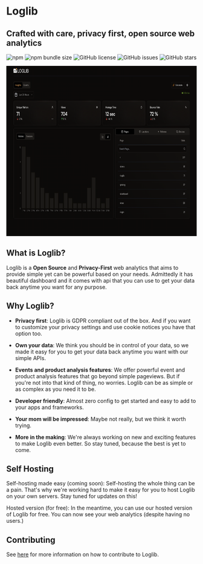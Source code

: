 # Loglib

## Crafted with care, privacy first, open source web analytics

![npm](https://img.shields.io/npm/v/@loglib/tracker) ![npm bundle size](https://img.shields.io/bundlephobia/min/@loglib/tracker) ![GitHub license](https://img.shields.io/github/license/LogLib/loglib) ![GitHub issues](https://img.shields.io/github/issues/LogLib/loglib) ![GitHub stars](https://img.shields.io/github/stars/LogLib/loglib)

<p align="center" class="dark-mode">
  <img src="./images/dashboard.png" alt="screenshot" height="450" />
</p>

## What is Loglib?

Loglib is a **Open Source** and **Privacy-First** web analytics that aims to provide simple yet can be powerful based on your needs. Admittedly it has beautiful dashboard and it comes with api that you can use to get your data back anytime you want for any purpose.

## Why Loglib?

- **Privacy first**: Loglib is GDPR compliant out of the box. And if you want to customize your privacy settings and use cookie notices you have that option too.

- **Own your data**: We think you should be in control of your data, so we made it easy for you to get your data back anytime you want with our simple APIs. 

- **Events and product analysis features**: We offer powerful event and product analysis features that go beyond simple pageviews. But if you're not into that kind of thing, no worries. Loglib can be as simple or as complex as you need it to be.

- **Developer friendly**: Almost zero config to get started and easy to add to your apps and frameworks.

- **Your mom will be impressed**: Maybe not really, but we think it worth trying.

- **More in the making**: We're always working on new and exciting features to make Loglib even better. So stay tuned, because the best is yet to come.

## Self Hosting

Self-hosting made easy (coming soon): Self-hosting the whole thing can be a pain. That's why we're working hard to make it easy for you to host Loglib on your own servers. Stay tuned for updates on this!

Hosted version (for free): In the meantime, you can use our hosted version of Loglib for free. You can now see your web analytics (despite having no users.)

## Contributing

See [here](./.github/CONTRIBUTING.md) for more information on how to contribute to Loglib.
